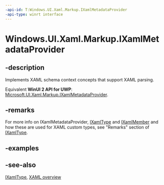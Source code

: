 ```yaml
---
-api-id: T:Windows.UI.Xaml.Markup.IXamlMetadataProvider
-api-type: winrt interface
---
```


<!-- Interface syntax.
public interface IXamlMetadataProvider : 
-->

# Windows.UI.Xaml.Markup.IXamlMetadataProvider

## -description
Implements XAML schema context concepts that support XAML parsing.

Equivalent **WinUI 2 API for UWP**: [Microsoft.UI.Xaml.Markup.IXamlMetadataProvider](/windows/winui/api/microsoft.ui.xaml.markup.ixamlmetadataprovider).

## -remarks
For more info on IXamlMetadataProvider, [IXamlType](ixamltype.md) and [IXamlMember](ixamlmember.md) and how these are used for XAML custom types, see "Remarks" section of [IXamlType](ixamltype.md).

## -examples

## -see-also
[IXamlType](ixamltype.md), [XAML overview](/windows/uwp/xaml-platform/xaml-overview)
